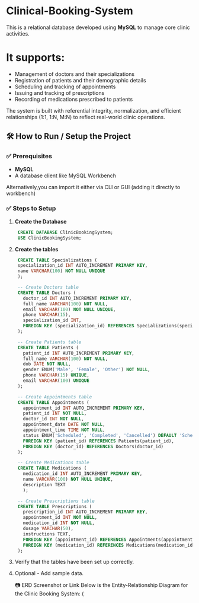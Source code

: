 # Clinical-Booking-System   
This is a relational database developed using **MySQL** to manage core clinic activities. 
# It supports:
- Management of doctors and their specializations
- Registration of patients and their demographic details
- Scheduling and tracking of appointments
- Issuing and tracking of prescriptions
- Recording of medications prescribed to patients

The system is built with referential integrity, normalization, and efficient relationships (1:1, 1:N, M:N) to reflect real-world clinic operations.


## 🛠️ How to Run / Setup the Project
### ✅ Prerequisites
- **MySQL** 
- A database client like MySQL Workbench
  
Alternatively,you can import it either via CLI or GUI (adding it directly to workbench)

### ✅ Steps to Setup

1. **Create the Database**
   ```sql
    CREATE DATABASE ClinicBookingSystem;
    USE ClinicBookingSystem;

2. **Create the tables**
   ```sql
    CREATE TABLE Specializations (
    specialization_id INT AUTO_INCREMENT PRIMARY KEY,
    name VARCHAR(100) NOT NULL UNIQUE
    );

    -- Create Doctors table
    CREATE TABLE Doctors (
      doctor_id INT AUTO_INCREMENT PRIMARY KEY,
      full_name VARCHAR(100) NOT NULL,
      email VARCHAR(100) NOT NULL UNIQUE,
      phone VARCHAR(15),
      specialization_id INT,
      FOREIGN KEY (specialization_id) REFERENCES Specializations(specialization_id)
    );

    -- Create Patients table
    CREATE TABLE Patients (
      patient_id INT AUTO_INCREMENT PRIMARY KEY,
      full_name VARCHAR(100) NOT NULL,
      dob DATE NOT NULL,
      gender ENUM('Male', 'Female', 'Other') NOT NULL,
      phone VARCHAR(15) UNIQUE,
      email VARCHAR(100) UNIQUE
    );

    -- Create Appointments table
    CREATE TABLE Appointments (
      appointment_id INT AUTO_INCREMENT PRIMARY KEY,
      patient_id INT NOT NULL,
      doctor_id INT NOT NULL,
      appointment_date DATE NOT NULL,
      appointment_time TIME NOT NULL,
      status ENUM('Scheduled', 'Completed', 'Cancelled') DEFAULT 'Scheduled',
      FOREIGN KEY (patient_id) REFERENCES Patients(patient_id),
      FOREIGN KEY (doctor_id) REFERENCES Doctors(doctor_id)
    );

    -- Create Medications table
    CREATE TABLE Medications (
      medication_id INT AUTO_INCREMENT PRIMARY KEY,
      name VARCHAR(100) NOT NULL UNIQUE,
      description TEXT
      );

    -- Create Prescriptions table
    CREATE TABLE Prescriptions (
      prescription_id INT AUTO_INCREMENT PRIMARY KEY,
      appointment_id INT NOT NULL,
      medication_id INT NOT NULL,
      dosage VARCHAR(50),
      instructions TEXT,
      FOREIGN KEY (appointment_id) REFERENCES Appointments(appointment_id),
      FOREIGN KEY (medication_id) REFERENCES Medications(medication_id)
    );
3. Verify that the tables have been set up correctly.
4. Optional - Add sample data.

   📷 ERD Screenshot or Link
Below is the Entity-Relationship Diagram for the Clinic Booking System: (
